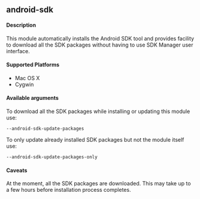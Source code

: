 ## android-sdk

#### Description

This module automatically installs the Android SDK tool and provides facility to
download all the SDK packages without having to use SDK Manager user interface.

#### Supported Platforms

 * Mac OS X
 * Cygwin

#### Available arguments

To download all the SDK packages while installing or updating this module use:

    --android-sdk-update-packages

To only update already installed SDK packages but not the module itself use:

    --android-sdk-update-packages-only

#### Caveats

At the moment, all the SDK packages are downloaded. This may take up to a few
hours before installation process completes.
